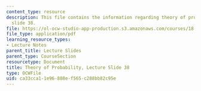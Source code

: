 ```yaml
---
content_type: resource
description: This file contains the information regarding theory of probability, lecture
  slide 38.
file: https://ol-ocw-studio-app-production.s3.amazonaws.com/courses/18-175-theory-of-probability-spring-2014/ca33cca11e96888ef565c288bb82c95e_MIT18_175S14_Lecture38.pdf
file_type: application/pdf
learning_resource_types:
- Lecture Notes
parent_title: Lecture Slides
parent_type: CourseSection
resourcetype: Document
title: Theory of Probability, Lecture Slide 38
type: OCWFile
uid: ca33cca1-1e96-888e-f565-c288bb82c95e
---
```

